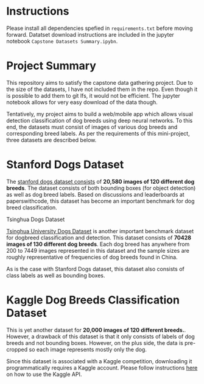 
# Instructions
Please install all dependencies spefied in `requirements.txt` before moving forward. Datatset download instructions are included in the jupyter notebook `Capstone Datasets Summary.ipybn`.

# Project Summary

This repository aims to satisfy the capstone data gathering project. Due to the size of the datasets, I have not included them in the repo. Even though it is possible to add them to git lfs, it would not be efficient. The jupyter notebook allows for very easy download of the data though.

Tentatively, my project aims to build a web/mobile app which allows visual detection classification of dog breeds using deep neural networks. To this end, the datasets must consist of images of various dog breeds and corresponding breed labels. As per the requirements of this mini-project, three datasets are described below. 

# Stanford Dogs Dataset
The [stanford dogs dataset consists](http://vision.stanford.edu/aditya86/ImageNetDogs/) of **20,580 images of 120 different dog breeds**. The dataset consists of both bounding boxes (for object detection) as well as dog breed labels. Based on discussions and leaderboards at paperswithcode, this dataset has become an important benchmark for dog breed classification.

 Tsinghua Dogs Dataset

[Tsinghua University Dogs Dataset](https://cg.cs.tsinghua.edu.cn/ThuDogs/) is another important benchmark dataset for dogbreed classification and detection. This dataset consists of **70428 images of 130 different dog breeds**. Each dog breed has anywhere from 200 to 7449 images represented in this dataset and the sample sizes are roughly representative of frequencies of dog breeds found in China. 

As is the case with Stanford Dogs dataset, this dataset also consists of class labels as well as bounding boxes. 

# Kaggle Dog Breeds Classification Dataset

This is yet another dataset for **20,000 images of 120 different breeds.**. However, a drawback of this dataset is that it only consists of labels of dog breeds and not bounding boxes. However, on the plus side, the data is pre-cropped so each image represents mostly only the dog. 

Since this dataset is associated with a Kaggle competition, downloading it programmatically requires a Kaggle account. Please follow instructions [here](https://www.kaggle.com/docs/api) on how to use the Kaggle API. 